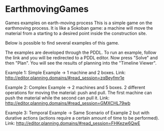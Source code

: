 # EarthmovingGames
Games examples on earth-moving process 
This is a simple game on the earthmoving process. It is like a Sokoban game: a machine will move the material from a starting to a desired point inside the construction site. 

Below is possible to find several examples of this game.

The examples are developed through the PDDL. To run an example, follow the link and you will be redirected to a PDDL editor. Now press "Solve" and then "Plan". You will see the results of planning into the "Timeline Viewer".

Example 1: Simple Example -> 1 machine and 2 boxes. 
Link: http://editor.planning.domains/#read_session=zqBeyfmr1e

Example 2: Complex Example -> 2 machines and 5 boxes. 2 different operations for moving the material: push and pull. The first machine can push the material while the second can pull it. Link: http://editor.planning.domains/#read_session=GMXCHL79wb

Example 3: Temporal Example -> Same Scenario of Example 2 but with durative actions (actions require a certain amount of time to be performed). Link: http://editor.planning.domains/#read_session=FHKezw6QwE
